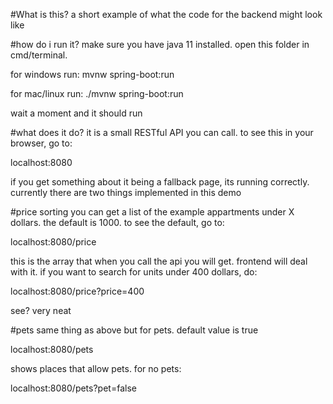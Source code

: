 #What is this?
a short example of what the code for the backend might look like

#how do i run it?
make sure you have java 11 installed. open this folder in cmd/terminal.

for windows run:
mvnw spring-boot:run

for mac/linux run:
./mvnw spring-boot:run

wait a moment and it should run

#what does it do?
it is a small RESTful API you can call. to see this in your browser, go to:

localhost:8080

if you get something about it being a fallback page, its running correctly. currently there are two things implemented in this demo

#price sorting
you can get a list of the example appartments under X dollars. the default is 1000. to see the default, go to:

localhost:8080/price

this is the array that when you call the api you will get. frontend will deal with it. if you want to search for units under 400 dollars, do:

localhost:8080/price?price=400

see? very neat

#pets
same thing as above but for pets. default value is true

localhost:8080/pets

shows places that allow pets. for no pets:

localhost:8080/pets?pet=false